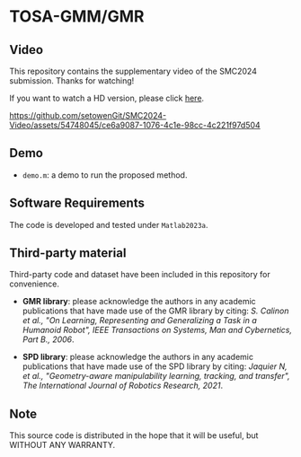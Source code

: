 # TOSA-GMM/GMR

## Video
This repository contains the supplementary video of the SMC2024 submission. Thanks for watching!

If you want to watch a HD version, please click [here](https://www.youtube.com/watch?v=e41skz6KWK0).

https://github.com/setowenGit/SMC2024-Video/assets/54748045/ce6a9087-1076-4c1e-98cc-4c221f97d504

## Demo
- `demo.m`: a demo to run the proposed method.

## Software Requirements
The code is developed and tested under `Matlab2023a`.

## Third-party material
Third-party code and dataset have been included in this repository for convenience.

- **GMR library**: please acknowledge the authors in any academic publications that have made use of the GMR library by citing: *S. Calinon et al., "On Learning, Representing and Generalizing a Task in a Humanoid Robot", IEEE Transactions on Systems, Man and Cybernetics, Part B., 2006*.

- **SPD library**: please acknowledge the authors in any academic publications that have made use of the SPD library by citing: *Jaquier N, et al., "Geometry-aware manipulability learning, tracking, and transfer", The International Journal of Robotics Research, 2021*.
## Note
This source code is distributed in the hope that it will be useful, but WITHOUT ANY WARRANTY.